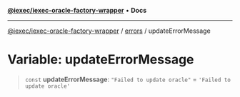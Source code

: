 [**@iexec/iexec-oracle-factory-wrapper**](../../../README.md) • **Docs**

***

[@iexec/iexec-oracle-factory-wrapper](../../../globals.md) / [errors](../README.md) / updateErrorMessage

# Variable: updateErrorMessage

> `const` **updateErrorMessage**: `"Failed to update oracle"` = `'Failed to update oracle'`
